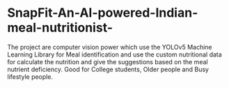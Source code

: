 # SnapFit-An-AI-powered-Indian-meal-nutritionist-
The project are computer vision power which use the YOLOv5 Machine Learning Library for Meal identification and use the custom nutritional data for calculate the nutrition and give the suggestions based on the meal nutrient deficiency. Good for College students, Older people and Busy lifestyle people. 
